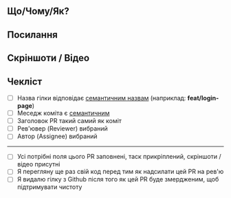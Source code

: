 ## Що/Чому/Як?
<!-- Напиши опис того що було зроблено. Будь конкретним та точним -->

## Посилання
<!-- Добав посилання на таск, інші корисні лінки/джерела що відносяться до завдання і які ти вважаєщ що потрібно прикріпити тут -->

## Скріншоти / Відео
<!-- Добав скріншоти або відео -->

## Чекліст

- [ ] Назва гілки відповідає [семантичним назвам](https://gist.github.com/joshbuchea/6f47e86d2510bce28f8e7f42ae84c716) (наприклад: **feat/login-page**)
- [ ] Меседж коміта є [семантичним](https://gist.github.com/joshbuchea/6f47e86d2510bce28f8e7f42ae84c716)
- [ ] Заголовок PR такий самий як коміт
- [ ] Рев'ювер (Reviewer) вибраний
- [ ] Автор (Assignee) вибраний

---
- [ ] Усі потрібні поля цього PR заповнені, таск прикріплений, скріншоти / відео присутні
- [ ] Я перегляну ще раз свій код перед тим як надсилати цей PR на рев'ю
- [ ] Я видалю гілку з Github після того як цей PR буде змердженим, щоб підтримувати чистоту
